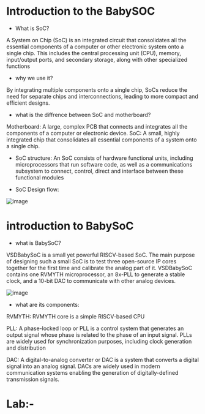 # Introduction to the BabySOC

- What is SoC?
  
A System on Chip (SoC) is an integrated circuit that consolidates all the essential components of a computer or other electronic system onto a single chip.
This includes the central processing unit (CPU), memory, input/output ports, and secondary storage, along with other specialized functions

- why we use it?
  
By integrating multiple components onto a single chip, SoCs reduce the need for separate chips and interconnections, leading to more compact and efficient designs.

- what is the diffrence between SoC and motherboard?
  
Motherboard: A large, complex PCB that connects and integrates all the components of a computer or electronic device.
SoC: A small, highly integrated chip that consolidates all essential components of a system onto a single chip.

- SoC structure: An SoC consists of hardware functional units, including microprocessors that run software code,
as well as a communications subsystem to connect, control, direct and interface between these
functional modules

- SoC Design flow:
  
![image](https://github.com/user-attachments/assets/f540cc70-3307-40b9-b634-7b260e535170)

# introduction to BabySoC

- what is BabySoC?
  
VSDBabySoC is a small yet powerful RISCV-based SoC. The main purpose of designing such a small SoC is to test three open-source IP cores together for the first time and calibrate the analog part of it.
 VSDBabySoC contains one RVMYTH microprocessor, an 8x-PLL to generate a stable clock, and a 10-bit DAC to communicate with other analog devices.

![image](https://github.com/user-attachments/assets/362dd0eb-b6ff-4e8f-9352-8f5cf6cde05e)

- what are its components:
  
RVMYTH: RVMYTH core is a simple RISCV-based CPU

PLL: A phase-locked loop or PLL is a control system that generates an
output signal whose phase is related to the phase of an input signal.
PLLs are widely used for synchronization purposes, including clock
generation and distribution

DAC: A digital-to-analog converter or DAC is a system that converts a
digital signal into an analog signal. DACs are widely used in modern
communication systems enabling the generation of digitally-defined
transmission signals.

# Lab:-

